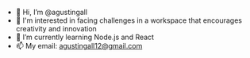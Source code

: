 - 👋 Hi, I’m @agustingall
- 👀 I'm interested in facing challenges in a workspace that encourages creativity and innovation
- 🌱 I’m currently learning Node.js and React
- 📫 My email: agustingall12@gmail.com
